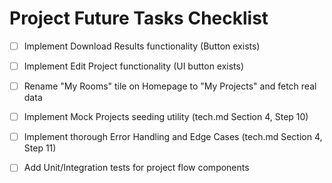 # Project Future Tasks Checklist

- [ ] Implement Download Results functionality (Button exists)
- [ ] Implement Edit Project functionality (UI button exists)
- [ ] Rename "My Rooms" tile on Homepage to "My Projects" and fetch real data
- [ ] Implement Mock Projects seeding utility (tech.md Section 4, Step 10)
- [ ] Implement thorough Error Handling and Edge Cases (tech.md Section 4, Step 11)
- [ ] Add Unit/Integration tests for project flow components

